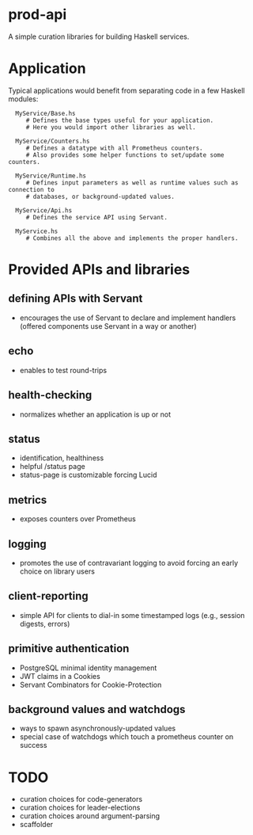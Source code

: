 prod-api
========

A simple curation libraries for building Haskell services.

# Application

Typical applications would benefit from separating code in a few Haskell
modules:

```
  MyService/Base.hs
     # Defines the base types useful for your application.
     # Here you would import other libraries as well.

  MyService/Counters.hs
     # Defines a datatype with all Prometheus counters.
     # Also provides some helper functions to set/update some counters.

  MyService/Runtime.hs
     # Defines input parameters as well as runtime values such as connection to
     # databases, or background-updated values.

  MyService/Api.hs
     # Defines the service API using Servant.

  MyService.hs
     # Combines all the above and implements the proper handlers.
```

# Provided APIs and libraries

## defining APIs with Servant
- encourages the use of Servant to declare and implement handlers (offered components use Servant in a way or another)

## echo
- enables to test round-trips

## health-checking
- normalizes whether an application is up or not

## status
- identification, healthiness
- helpful /status page
- status-page is customizable forcing Lucid

## metrics
- exposes counters over Prometheus

## logging
- promotes the use of contravariant logging to avoid forcing an early choice on library users

## client-reporting
- simple API for clients to dial-in some timestamped logs (e.g., session digests, errors)

## primitive authentication
- PostgreSQL minimal identity management
- JWT claims in a Cookies
- Servant Combinators for Cookie-Protection

## background values and watchdogs
- ways to spawn asynchronously-updated values
- special case of watchdogs which touch a prometheus counter on success

# TODO

- curation choices for code-generators
- curation choices for leader-elections
- curation choices around argument-parsing
- scaffolder
